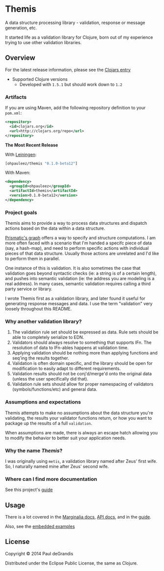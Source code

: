 Themis
=======

A data structure processing library - validation, response or message generation, etc.

It started life as a validation library for Clojure, born out of my experience trying to use
other validation libraries.

Overview
---------

For the latest release information, please see the [Clojars entry](https://clojars.org/ohpauleez/themis)

 * Supported Clojure versions
   * Developed with `1.5.1` but should work down to `1.2`

### Artifacts
If you are using Maven, add the following repository
definition to your `pom.xml`:

``` xml
<repository>
  <id>clojars.org</id>
  <url>http://clojars.org/repo</url>
</repository>
```

**The Most Recent Release**

With [Leiningen](http://leiningen.org):

``` clojure
[ohpauleez/themis "0.1.0-beta12"]
```

With Maven:

``` xml
<dependency>
  <groupId>ohpauleez</groupId>
  <artifactId>themis</artifactId>
  <version>0.1.0-beta12</version>
</dependency>
```

### Project goals

Themis aims to provide a way to process data structures and dispatch actions
based on the data within a data structure.

[Prismatic's graph](https://github.com/Prismatic/plumbing) offers a way to specify
and structure computations.  I am more often faced with a scenario that I'm
handed a specifc piece of data (say, a hash-map), and need to perform specific
actions with individual pieces of that data structure.  Usually those actions
are unrelated and I'd like to perform them in parallel.

One instance of this is validation.  It is also sometimes the case that validation
goes beyond syntactic checks (ie: a string is of a certain length), and pushes into
semantic validation (ie: the address you are modeling is a real address).
In many cases, semantic validation requires calling a third party service or library.

I wrote Themis first as a validation library, and later found it useful for generating
response messages and data.  I use the term "validation" very loosely throughout this README.

### Why another validation library?

1. The validation rule set should be expressed as data.
   Rule sets should be able to completely serialize to EDN.
2. Validators should always resolve to something that supports IFn.
   The resolution of data to IFn-ables happens at validation time.
3. Applying validation should be nothing more than applying functions
   and seq'ing the results together.
4. Validation is often domain specific, and the library should be open
   for modification to easily adapt to different requirements.
5. Validation results should not be conj'd/merge'd onto the original data
   (unless the user specifically did that).
6. Validation rule sets should allow for proper namespacing of
   validators (symbols/functions/etc) and general data.

### Assumptions and expectations

Themis attempts to make no assumptions about the data structure you're
validating, the results your validator functions return, or how
you want to package up the results of a full `validation`.

When assumptions are made, there is always an escape hatch allowing
you to modify the behavior to better suit your application needs.

### Why the name *Themis*?

I was originally using `metis`, a validation library named after Zeus'
first wife.  So, I naturally named mine after Zeus' second wife.

### Where can I find more documentation

See this project's [guide](https://github.com/ohpauleez/themis/blob/master/guide.mkd)


Usage
------
There is a lot covered in the [Marginalia docs](http://ohpauleez.github.io/themis/),
[API docs](http://ohpauleez.github.io/themis/api/),
and in the [guide](https://github.com/ohpauleez/themis/blob/master/guide.mkd).

Also, see the [embedded examples](https://github.com/ohpauleez/themis/blob/master/src/themis/core.clj#L150)


License
--------

Copyright © 2014 Paul deGrandis

Distributed under the Eclipse Public License, the same as Clojure.

